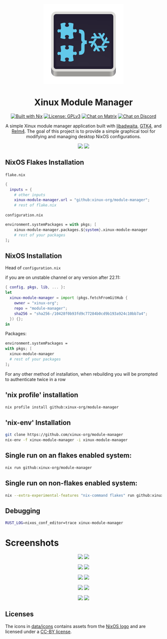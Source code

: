 <div align="center">

<img src="data/icons/org.xinux.XinuxModuleManager.svg"/>

# Xinux Module Manager

[![Built with Nix][builtwithnix badge]][builtwithnix]
[![License: GPLv3][GPLv3 badge]][GPLv3]
[![Chat on Matrix][matrix badge]][matrix]
[![Chat on Discord][discord badge]][discord]

A simple Xinux module manager application built with [libadwaita](https://gitlab.gnome.org/GNOME/libadwaita), [GTK4](https://www.gtk.org/), and [Relm4](https://relm4.org/). The goal of this project is to provide a simple graphical tool for modifying and managing desktop NixOS configurations.

<img src="data/screenshots/multiwindowlight.png#gh-light-mode-only"/>
<img src="data/screenshots/multiwindowdark.png#gh-dark-mode-only"/>

</div>

## NixOS Flakes Installation

`flake.nix`

```nix
{
  inputs = {
    # other inputs
    xinux-module-manager.url = "github:xinux-org/module-manager";
    # rest of flake.nix
```

`configuration.nix`

```nix
environment.systemPackages = with pkgs; [
    xinux-module-manager.packages.${system}.xinux-module-manager
    # rest of your packages
];
```

## NixOS Installation

Head of `configuration.nix`

if you are on unstable channel or any version after 22.11:

```nix
{ config, pkgs, lib, ... }:
let
  xinux-module-manager = import (pkgs.fetchFromGitHub {
    owner = "xinux-org";
    repo = "module-manager";
    sha256 = "sha256-/10428f0b93fd9c77284b0cd9b193a924c10bb7a4";
  }) {};
in
```

Packages:

```nix
environment.systemPackages =
with pkgs; [
  xinux-module-manager
  # rest of your packages
];
```

For any other method of installation, when rebuilding you will be prompted to authenticate twice in a row

## 'nix profile' installation

```bash
nix profile install github:xinux-org/module-manager
```

## 'nix-env' Installation

```bash
git clone https://github.com/xinux-org/module-manager
nix-env -f xinux-module-manager -i xinux-module-manager
```

## Single run on an flakes enabled system:

```bash
nix run github:xinux-org/module-manager
```

## Single run on non-flakes enabled system:

```bash
nix --extra-experimental-features "nix-command flakes" run github:xinux-org/module-manager
```

## Debugging

```bash
RUST_LOG=nixos_conf_editor=trace xinux-module-manager
```

# Screenshots

<p align="middle">
  <img src="data/screenshots/listviewlight.png#gh-light-mode-only"/>
  <img src="data/screenshots/listviewdark.png#gh-dark-mode-only"/>
</p>

<p align="middle">
  <img src="data/screenshots/optionlight.png#gh-light-mode-only"/>
  <img src="data/screenshots/optiondark.png#gh-dark-mode-only"/>
</p>

<p align="middle">
  <img src="data/screenshots/searchlight.png#gh-light-mode-only"/>
  <img src="data/screenshots/searchdark.png#gh-dark-mode-only"/>
</p>

<p align="middle">
  <img src="data/screenshots/rebuildlight.png#gh-light-mode-only"/>
  <img src="data/screenshots/rebuilddark.png#gh-dark-mode-only"/>
</p>

<p align="middle">
  <img src="data/screenshots/invalidlight.png#gh-light-mode-only"/>
  <img src="data/screenshots/invaliddark.png#gh-dark-mode-only"/>
</p>

## Licenses

The icons in [data/icons](data/icons/) contains assets from the [NixOS logo](https://github.com/NixOS/nixos-artwork/tree/master/logo) and are licensed under a [CC-BY license](https://creativecommons.org/licenses/by/4.0/).

[builtwithnix badge]: https://img.shields.io/badge/Built%20With-Nix-41439A?style=for-the-badge&logo=nixos&logoColor=white
[builtwithnix]: https://builtwithnix.org/
[GPLv3 badge]: https://img.shields.io/badge/License-GPLv3-blue.svg?style=for-the-badge
[GPLv3]: https://opensource.org/licenses/GPL-3.0
[matrix badge]: https://img.shields.io/badge/matrix-join%20chat-0cbc8c?style=for-the-badge&logo=matrix&logoColor=white
[matrix]: https://matrix.to/#/#snowflakeos:matrix.org
[discord badge]: https://img.shields.io/discord/1021080090676842506?color=7289da&label=Discord&logo=discord&logoColor=ffffff&style=for-the-badge
[discord]: https://discord.gg/6rWNMmdkgT
